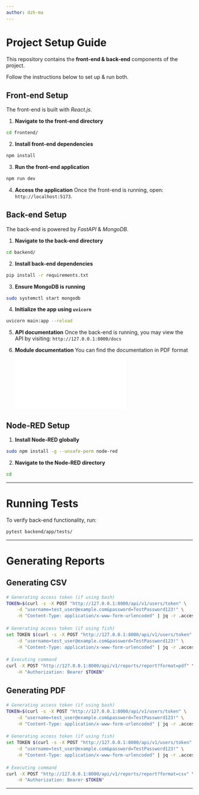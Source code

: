 ```yaml
---
author: dzh-ma
---
```


# Project Setup Guide

This repository contains the **front-end & back-end** components of the project.

Follow the instructions below to set up & run both.

## Front-end Setup

The front-end is built with *React.js*.

1. **Navigate to the front-end directory**
```bash
cd frontend/
```

2. **Install front-end dependencies**
```bash
npm install
```

3. **Run the front-end application**
```bash
npm run dev
```

4. **Access the application**
Once the front-end is running, open: `http://localhost:5173`.

## Back-end Setup

The back-end is powered by *FastAPI* & *MongoDB*.

1. **Navigate to the back-end directory**
```bash
cd backend/
```

2. **Install back-end dependencies**
```bash
pip install -r requirements.txt
```

3. **Ensure MongoDB is running**
```bash
sudo systemctl start mongodb
```

4. **Initialize the app using `uvicorn`**
```bash
uvicorn main:app --reload 
```

5. **API documentation**
    Once the back-end is running, you may view the API by visiting: `http://127.0.0.1:8000/docs`

6. **Module documentation**
    You can find the documentation in PDF format ![here](./backend/site/pdf/document.pdf)

## Node-RED Setup

1. **Install Node-RED globally**
```bash
sudo npm install -g --unsafe-perm node-red
```

2. **Navigate to the Node-RED directory**
```bash
cd 
```

---

# Running Tests

To verify back-end functionality, run:
```bash
pytest backend/app/tests/
```

---

# Generating Reports

## Generating CSV

```bash
# Generating access token (if using bash)
TOKEN=$(curl -s -X POST "http://127.0.0.1:8000/api/v1/users/token" \
    -d "username=test_user@example.com&password=TestPassword123!" \
    -H "Content-Type: application/x-www-form-urlencoded" | jq -r .access_token)

# Generating access token (if using fish)
set TOKEN $(curl -s -X POST "http://127.0.0.1:8000/api/v1/users/token" \
    -d "username=test_user@example.com&password=TestPassword123!" \
    -H "Content-Type: application/x-www-form-urlencoded" | jq -r .access_token)

# Executing command
curl -X POST "http://127.0.0.1:8000/api/v1/reports/report?format=pdf" \
    -H "Authorization: Bearer $TOKEN"
```

## Generating PDF

```bash
# Generating access token (if using bash)
TOKEN=$(curl -s -X POST "http://127.0.0.1:8000/api/v1/users/token" \
    -d "username=test_user@example.com&password=TestPassword123!" \
    -H "Content-Type: application/x-www-form-urlencoded" | jq -r .access_token)

# Generating access token (if using fish)
set TOKEN $(curl -s -X POST "http://127.0.0.1:8000/api/v1/users/token" \
    -d "username=test_user@example.com&password=TestPassword123!" \
    -H "Content-Type: application/x-www-form-urlencoded" | jq -r .access_token)

# Executing command
curl -X POST "http://127.0.0.1:8000/api/v1/reports/report?format=csv" \
    -H "Authorization: Bearer $TOKEN"
```

---
